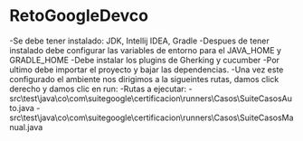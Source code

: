 # RetoGoogleDevco
-Se debe tener instalado: JDK, Intellij IDEA, Gradle
-Despues de tener instalado debe configurar las variables de entorno para el JAVA_HOME y GRADLE_HOME
-Debe instalar los plugins de Gherking y cucumber
-Por ultimo debe importar el proyecto y bajar las dependencias.
-Una vez este configurado el ambiente nos dirigimos a la sigueintes rutas, damos click derecho y damos clic en run:
-Rutas a ejecutar:
  -src\test\java\co\com\suitegoogle\certificacion\runners\Casos\SuiteCasosAuto.java
  -src\test\java\co\com\suitegoogle\certificacion\runners\Casos\SuiteCasosManual.java
